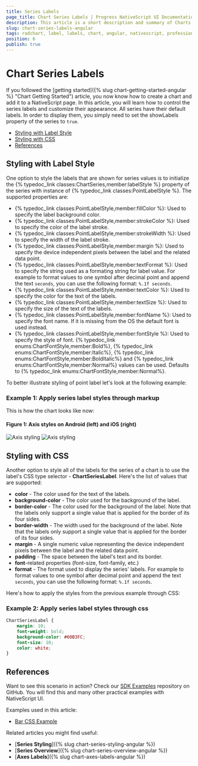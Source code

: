 ```yaml
---
title: Series Labels
page_title: Chart Series Labels | Progress NativeScript UI Documentation
description: This article is a short description and summary of Charts labels features.
slug: chart-series-labels-angular
tags: radchart, label, labels, chart, angular, nativescript, professional, ui
position: 6
publish: true
---
```


# Chart Series Labels

If you followed the [getting started]({% slug chart-getting-started-angular %} "Chart Getting Started") article, you now know how to create a chart and add it to a NativeScript page. In this article, you will learn how to control the series labels and customize their appearance. All series have their default labels. In order to display them, you simply need to set the showLabels property of the series to `true`.

* [Styling with Label Style](#styling-with-label-style)
* [Styling with CSS](#styling-with-css)
* [References](#references)

## Styling with Label Style

One option to style the labels that are shown for series values is to initialize the {% typedoc_link classes:ChartSeries,member:labelStyle %} property of the series with instance of {% typedoc_link classes:PointLabelStyle %}. The supported properties are:

* {% typedoc_link classes:PointLabelStyle,member:fillColor %}: Used to specify the label background color.
* {% typedoc_link classes:PointLabelStyle,member:strokeColor %}: Used to specify the color of the label stroke.
* {% typedoc_link classes:PointLabelStyle,member:strokeWidth %}: Used to specify the width of the label stroke.
* {% typedoc_link classes:PointLabelStyle,member:margin %}: Used to specify the device independent pixels between the label and the related data point.
* {% typedoc_link classes:PointLabelStyle,member:textFormat %}: Used to specify the string used as a formating string for label value. For example to format values to one symbol after decimal point and append the text `seconds`, you can use the following format: `%.1f seconds`.
* {% typedoc_link classes:PointLabelStyle,member:textColor %}: Used to specify the color for the text of the labels.
* {% typedoc_link classes:PointLabelStyle,member:textSize %}: Used to specify the size of the text of the labels.
* {% typedoc_link classes:PointLabelStyle,member:fontName %}: Used to specify the font name. If it is missing from the OS the default font is used instead.
* {% typedoc_link classes:PointLabelStyle,member:fontStyle %}: Used to specify the style of font. {% typedoc_link enums:ChartFontStyle,member:Bold%}, {% typedoc_link enums:ChartFontStyle,member:Italic%}, {% typedoc_link enums:ChartFontStyle,member:BoldItalic%} and {% typedoc_link enums:ChartFontStyle,member:Normal%} values can be used. Defaults to {% typedoc_link enums:ChartFontStyle,member:Normal%}.

To better illustrate styling of point label let's look at the following example:

### Example 1: Apply series label styles through markup

<snippet id='chart-angular-labels-styling'/>

This is how the chart looks like now:

#### Figure 1: Axis styles on Android (left) and iOS (right)

![Axis styling](../../../img/ns_ui//labels_styling_android.png "Labels Styling on Android") ![Axis styling](../../../img/ns_ui//labels_styling_ios.png "Labels Styling on iOS")

## Styling with CSS

Another option to style all of the labels for the series of a chart is to use the label's CSS type selector - **ChartSeriesLabel**. Here's the list of values that are supported:

* **color** - The color used for the text of the labels.
* **background-color** - The color used for the background of the label.
* **border-color** - The color used for the background of the label. Note that the labels only support a single value that is applied for the border of its four sides.
* **border-width** - The width used for the background of the label. Note that the labels only support a single value that is applied for the border of its four sides.
* **margin** - A single numeric value representing the device independent pixels between the label and the related data point.
* **padding** - The space between the label's text and its border.
* **font**-related properties (font-size, font-family, etc.)
* **format** -  The format used to display the series' labels. For example to format values to one symbol after decimal point and append the text `seconds`, you can use the following format: `%.1f seconds`.

Here's how to apply the styles from the previous example through CSS:

### Example 2: Apply series label styles through css

``` CSS
ChartSeriesLabel {
    margin: 10;
    font-weight: bold;
    background-color: #60B3FC;
    font-size: 10;
    color: white;
}
```

## References

Want to see this scenario in action?
Check our [SDK Examples](https://github.com/NativeScript/nativescript-ui-samples-angular) repository on GitHub. You will find this and many other practical examples with NativeScript UI.

Examples used in this article:

* [Bar CSS Example](https://github.com/NativeScript/nativescript-ui-samples-angular/tree/master/chart/app/examples/css)

Related articles you might find useful:

* [**Series Styling**]({% slug chart-series-styling-angular %})
* [**Series Overview**]({% slug chart-series-overview-angular %})
* [**Axes Labels**]({% slug chart-axes-labels-angular %})
